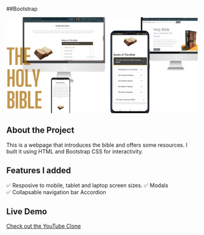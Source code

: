 ##Bootstrap

![Description](YouTube-Clone.png)


## About the Project  
This is a webpage that introduces the bible and offers some resources. I built it using HTML and Bootstrap CSS for interactivity.

## Features  I added
✅ Resposive to mobile, tablet and laptop screen sizes. 
✅ Modals  
✅ Collapsable navigation bar
   Accordion


## Live Demo  
[Check out the YouTube Clone](https://kallstone.github.io/Bible/)  

